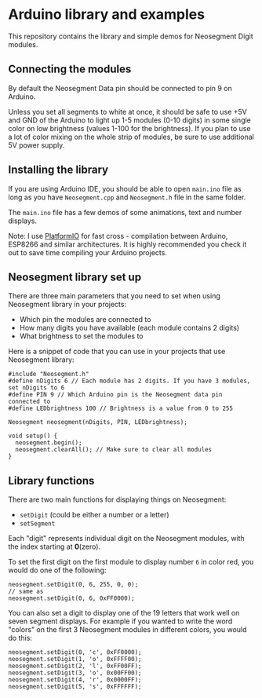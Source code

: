 # Arduino library and examples

This repository contains the library and simple demos for Neosegment Digit modules.

## Connecting the modules 

By default the Neosegment Data pin should be connected to pin 9 on Arduino. 

Unless you set all segments to white at once, it should be safe to use +5V and GND of the Arduino to light up 1-5 modules (0-10 digits) in some single color on low brightness (values 1-100 for the brightness). If you plan to use a lot of color mixing on the whole strip of modules, be sure to use additional 5V power supply.

## Installing the library

If you are using Arduino IDE, you should be able to open `main.ino` file as long as you have `Neosegment.cpp` and `Neosegment.h` file in the same folder.

The `main.ino` file has a few demos of some animations, text and number displays. 

Note: I use [PlatformIO](http://platformio.org/) for fast cross - compilation between Arduino, ESP8266 and similar architectures. It is highly recommended you check it out to save time compiling your Arduino projects.

## Neosegment library set up

There are three main parameters that you need to set when using Neosegment library in your projects: 
- Which pin the modules are connected to
- How many digits you have available (each module contains 2 digits)
- What brightness to set the modules to

Here is a snippet of code that you can use in your projects that use Neosegment library:

```
#include "Neosegment.h"
#define nDigits 6 // Each module has 2 digits. If you have 3 modules, set nDigits to 6
#define PIN 9 // Which Arduino pin is the Neosegment data pin connected to
#define LEDbrightness 100 // Brightness is a value from 0 to 255

Neosegment neosegment(nDigits, PIN, LEDbrightness); 

void setup() {
  neosegment.begin();
  neosegment.clearAll(); // Make sure to clear all modules
}
```

## Library functions

There are two main functions for displaying things on Neosegment:
- `setDigit` (could be either a number or a letter)
- `setSegment`

Each "digit" represents individual digit on the Neosegment modules, with the index starting at **0**(zero).

To set the first digit on the first module to display number `6` in color red, you would do one of the following:

```
neosegment.setDigit(0, 6, 255, 0, 0);
// same as
neosegment.setDigit(0, 6, 0xFF0000);

```

You can also set a digit to display one of the 19 letters that work well on seven segment displays. For example if you wanted to write the word "colors" on the first 3 Neosegment modules in different colors, you would do this:

```
neosegment.setDigit(0, 'c', 0xFF0000);
neosegment.setDigit(1, 'o', 0xFFFF00);
neosegment.setDigit(2, 'l', 0xFF00FF);
neosegment.setDigit(3, 'o', 0x00FF00);
neosegment.setDigit(4, 'r', 0x0000FF);
neosegment.setDigit(5, 's', 0xFFFFFF);
  
```
 
